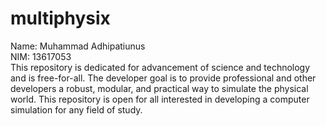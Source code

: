 # multiphysix
Name: Muhammad Adhipatiunus<br/>
NIM: 13617053</br>
This repository is dedicated for advancement of science and technology and is free-for-all. The developer goal is to provide professional and other developers a robust, modular, and practical way to simulate the physical world. This repository is open for all interested in developing a computer simulation for any field of study.
